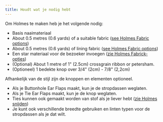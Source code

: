 ```yaml
---
title: Houdt wat je nodig hebt
---
```


Om Holmes te maken heb je het volgende nodig:

- Basis naaimateriaal
- About 0.5 metres (0.6 yards) of a suitable fabric ([see Holmes Fabric options](/docs/patterns/holmes/fabric/))
- About 0.5 metres (0.6 yards) of lining fabric ([see Holmes Fabric options](/docs/patterns/holmes/fabric/))
- Een star materiaal voor de bezoeker invoegen ([zie Holmes Fabrick-opties](/docs/patterns/holmes/fabric/))
- (Optional) About 1 metre of 1" (2.5cm) crossgrain ribbon or petersham.
- (Optioneel) 1 bedekte knop over 3/4" (2cm) - 7/8" (2,2cm)

<Note>

Afhankelijk van de stijl zijn de knoppen en elementen optioneel.

- Als je Buttonhole Ear Flaps maakt, kun je de stropdassen weglaten.
- Als je Tie Ear Flaps maakt, kun je de knop weglaten.
- Ties kunnen ook gemaakt worden van stof als je liever hebt ([zie Holmes snijden](/docs/patronen/holmes/cutting/))
- Je kunt ook verschillende breedte gebruiken en linten typen voor de stropdassen als je dat wilt.

</Note>
